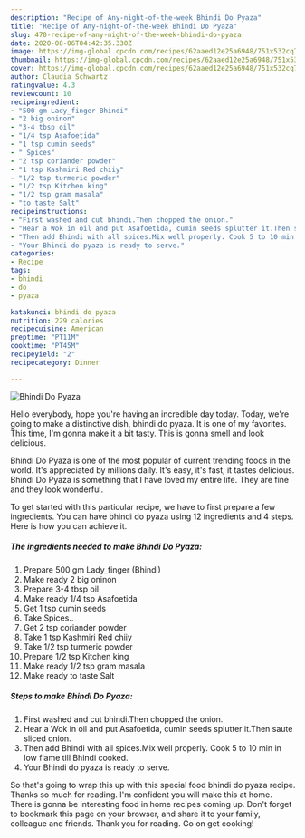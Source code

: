 ```yaml
---
description: "Recipe of Any-night-of-the-week Bhindi Do Pyaza"
title: "Recipe of Any-night-of-the-week Bhindi Do Pyaza"
slug: 470-recipe-of-any-night-of-the-week-bhindi-do-pyaza
date: 2020-08-06T04:42:35.330Z
image: https://img-global.cpcdn.com/recipes/62aaed12e25a6948/751x532cq70/bhindi-do-pyaza-recipe-main-photo.jpg
thumbnail: https://img-global.cpcdn.com/recipes/62aaed12e25a6948/751x532cq70/bhindi-do-pyaza-recipe-main-photo.jpg
cover: https://img-global.cpcdn.com/recipes/62aaed12e25a6948/751x532cq70/bhindi-do-pyaza-recipe-main-photo.jpg
author: Claudia Schwartz
ratingvalue: 4.3
reviewcount: 10
recipeingredient:
- "500 gm Lady_finger Bhindi"
- "2 big oninon"
- "3-4 tbsp oil"
- "1/4 tsp Asafoetida"
- "1 tsp cumin seeds"
- " Spices"
- "2 tsp coriander powder"
- "1 tsp Kashmiri Red chiiy"
- "1/2 tsp turmeric powder"
- "1/2 tsp Kitchen king"
- "1/2 tsp gram masala"
- "to taste Salt"
recipeinstructions:
- "First washed and cut bhindi.Then chopped the onion."
- "Hear a Wok in oil and put Asafoetida, cumin seeds splutter it.Then saute sliced onion."
- "Then add Bhindi with all spices.Mix well properly. Cook 5 to 10 min in low flame till Bhindi cooked."
- "Your Bhindi do pyaza is ready to serve."
categories:
- Recipe
tags:
- bhindi
- do
- pyaza

katakunci: bhindi do pyaza 
nutrition: 229 calories
recipecuisine: American
preptime: "PT11M"
cooktime: "PT45M"
recipeyield: "2"
recipecategory: Dinner

---
```



![Bhindi Do Pyaza](https://img-global.cpcdn.com/recipes/62aaed12e25a6948/751x532cq70/bhindi-do-pyaza-recipe-main-photo.jpg)

Hello everybody, hope you're having an incredible day today. Today, we're going to make a distinctive dish, bhindi do pyaza. It is one of my favorites. This time, I'm gonna make it a bit tasty. This is gonna smell and look delicious.



Bhindi Do Pyaza is one of the most popular of current trending foods in the world. It's appreciated by millions daily. It's easy, it's fast, it tastes delicious. Bhindi Do Pyaza is something that I have loved my entire life. They are fine and they look wonderful.


To get started with this particular recipe, we have to first prepare a few ingredients. You can have bhindi do pyaza using 12 ingredients and 4 steps. Here is how you can achieve it.

<!--inarticleads1-->

##### The ingredients needed to make Bhindi Do Pyaza:

1. Prepare 500 gm Lady_finger (Bhindi)
1. Make ready 2 big oninon
1. Prepare 3-4 tbsp oil
1. Make ready 1/4 tsp Asafoetida
1. Get 1 tsp cumin seeds
1. Take  Spices..
1. Get 2 tsp coriander powder
1. Take 1 tsp Kashmiri Red chiiy
1. Take 1/2 tsp turmeric powder
1. Prepare 1/2 tsp Kitchen king
1. Make ready 1/2 tsp gram masala
1. Make ready to taste Salt




<!--inarticleads2-->

##### Steps to make Bhindi Do Pyaza:

1. First washed and cut bhindi.Then chopped the onion.
1. Hear a Wok in oil and put Asafoetida, cumin seeds splutter it.Then saute sliced onion.
1. Then add Bhindi with all spices.Mix well properly. Cook 5 to 10 min in low flame till Bhindi cooked.
1. Your Bhindi do pyaza is ready to serve.




So that's going to wrap this up with this special food bhindi do pyaza recipe. Thanks so much for reading. I'm confident you will make this at home. There is gonna be interesting food in home recipes coming up. Don't forget to bookmark this page on your browser, and share it to your family, colleague and friends. Thank you for reading. Go on get cooking!
